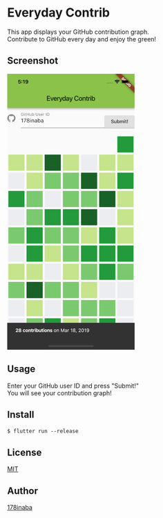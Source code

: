 # Everyday Contrib

This app displays your GitHub contribution graph.  
Contribute to GitHub every day and enjoy the green!

## Screenshot

<img src="screenshot/screenshot.png" alt="Screenshot" height="640">

## Usage

Enter your GitHub user ID and press "Submit!"  
You will see your contribution graph!

## Install

```console
$ flutter run --release
```

## License

[MIT](LICENSE)

## Author

[178inaba](https://github.com/178inaba)
